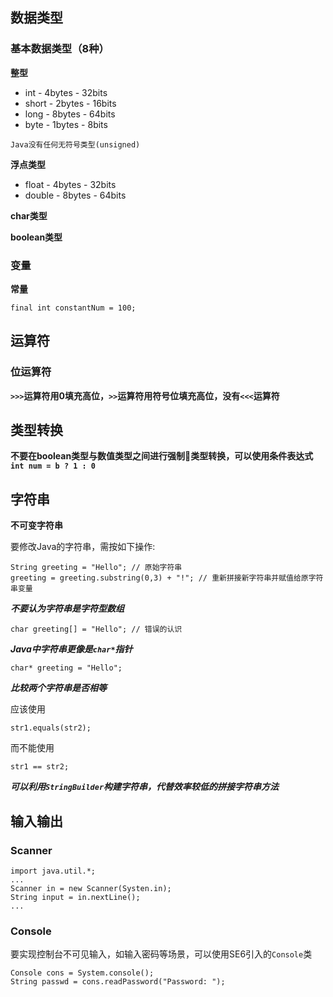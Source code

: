 ## 数据类型

### 基本数据类型（8种）

**整型**
  * int - 4bytes - 32bits
  * short - 2bytes - 16bits
  * long - 8bytes - 64bits
  * byte - 1bytes - 8bits

```
Java没有任何无符号类型(unsigned)
```

**浮点类型**
  * float - 4bytes - 32bits
  * double - 8bytes - 64bits

**char类型**

**boolean类型**

### 变量

**常量**

```
final int constantNum = 100;
```

## 运算符

### 位运算符

**`>>>`运算符用0填充高位，`>>`运算符用符号位填充高位，没有`<<<`运算符**

## 类型转换

**不要在boolean类型与数值类型之间进行强制类型转换，可以使用条件表达式`int num = b ? 1 : 0`**

## 字符串
**不可变字符串**

要修改Java的字符串，需按如下操作:
```
String greeting = "Hello"; // 原始字符串
greeting = greeting.substring(0,3) + "!"; // 重新拼接新字符串并赋值给原字符串变量
```

***不要认为字符串是字符型数组***
```
char greeting[] = "Hello"; // 错误的认识
```

***Java中字符串更像是`char*`指针***
```
char* greeting = "Hello";
```

***比较两个字符串是否相等***

应该使用
```
str1.equals(str2);
```
而不能使用
```
str1 == str2;
```

***可以利用`StringBuilder`构建字符串，代替效率较低的拼接字符串方法***

## 输入输出

### Scanner
```
import java.util.*;
...
Scanner in = new Scanner(Systen.in);
String input = in.nextLine();
...
```

### Console
要实现控制台不可见输入，如输入密码等场景，可以使用SE6引入的`Console`类
```
Console cons = System.console();
String passwd = cons.readPassword("Password: ");
```